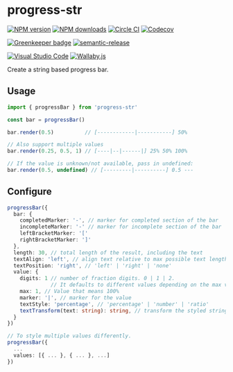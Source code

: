 # progress-str

[![NPM version][npm-image]][npm-url]
[![NPM downloads][downloads-image]][downloads-url]
[![Circle CI][circleci-image]][circleci-url]
[![Codecov][codecov-image]][codecov-url]

[![Greenkeeper badge][green-keeper-image]][green-keeper-url]
[![semantic-release][semantic-release-image]][semantic-release-url]

[![Visual Studio Code][vscode-image]][vscode-url]
[![Wallaby.js][wallaby-image]][wallaby-url]

Create a string based progress bar.

## Usage

```ts
import { progressBar } from 'progress-str'

const bar = progressBar()

bar.render(0.5)          // [------------|-----------] 50%

// Also support multiple values
bar.render(0.25, 0.5, 1) // [----|--|------|] 25% 50% 100%

// If the value is unknown/not available, pass in undefined:
bar.render(0.5, undefined) // [---------|----------] 0.5 ---
```

## Configure

```ts
progressBar({
  bar: {
    completedMarker: '-', // marker for completed section of the bar
    incompleteMarker: '-' // marker for incomplete section of the bar
    leftBracketMarker: '['
    rightBracketMarker: ']'
  },
  length: 30, // total length of the result, including the text
  textAlign: 'left', // align text relative to max possible text length of each entry.
  textPosition: 'right', // 'left' | 'right' | 'none'
  value: {
    digits: 1 // number of fraction digits. 0 | 1 | 2.
              // It defaults to different values depending on the max value.
    max: 1, // Value that means 100%
    marker: '|', // marker for the value
    textStyle: 'percentage', // 'percentage' | 'number' | 'ratio'
    textTransform(text: string): string, // transform the styled string, can use this to color the text
  }
})

// To style multiple values differently.
progressBar({
  ...
  values: [{ ... }, { ... }, ...]
})
```

[circleci-image]: https://circleci.com/gh/unional/progress-str/tree/master.svg?style=shield
[circleci-url]: https://circleci.com/gh/unional/progress-str/tree/master
[codecov-image]: https://codecov.io/gh/unional/progress-str/branch/master/graph/badge.svg
[codecov-url]: https://codecov.io/gh/unional/progress-str
[downloads-image]: https://img.shields.io/npm/dm/progress-str.svg?style=flat
[downloads-url]: https://npmjs.org/package/progress-str
[green-keeper-image]:https://badges.greenkeeper.io/unional/progress-str.svg
[green-keeper-url]:https://greenkeeper.io/
[npm-image]: https://img.shields.io/npm/v/progress-str.svg?style=flat
[npm-url]: https://npmjs.org/package/progress-str
[semantic-release-image]:https://img.shields.io/badge/%20%20%F0%9F%93%A6%F0%9F%9A%80-semantic--release-e10079.svg
[semantic-release-url]:https://github.com/semantic-release/semantic-release
[vscode-image]: https://img.shields.io/badge/vscode-ready-green.svg
[vscode-url]: https://code.visualstudio.com/
[wallaby-image]: https://img.shields.io/badge/wallaby.js-configured-green.svg
[wallaby-url]: https://wallabyjs.com
